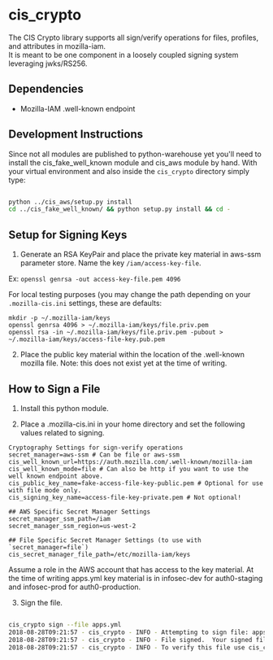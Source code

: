 # cis_crypto

The CIS Crypto library supports all sign/verify operations for files, profiles, and attributes in mozilla-iam.  
It is meant to be one component in a loosely coupled signing system leveraging jwks/RS256.

## Dependencies

* Mozilla-IAM .well-known endpoint

## Development Instructions

Since not all modules are published to python-warehouse yet you'll need to install the cis_fake_well_known module
and cis_aws module by hand.  With your virtual environment and also inside the `cis_crypto` directory simply type:

```bash

python ../cis_aws/setup.py install
cd ../cis_fake_well_known/ && python setup.py install && cd -

```

## Setup for Signing Keys

1. Generate an RSA KeyPair and place the private key material in aws-ssm parameter store.
Name the key `/iam/access-key-file`.

Ex: `openssl genrsa -out access-key-file.pem 4096`

For local testing purposes (you may change the path depending on your `.mozilla-cis.ini` settings, these are defaults:
```
mkdir -p ~/.mozilla-iam/keys
openssl genrsa 4096 > ~/.mozilla-iam/keys/file.priv.pem
openssl rsa -in ~/.mozilla-iam/keys/file.priv.pem -pubout > ~/.mozilla-iam/keys/access-file-key.pub.pem
```

2. Place the public key material within the location of the .well-known mozilla file.  Note: this does not exist yet at the time of writing.


## How to Sign a File

1. Install this python module.

2. Place a .mozilla-cis.ini in your home directory and set the following values related to signing.

```
Cryptography Settings for sign-verify operations
secret_manager=aws-ssm # Can be file or aws-ssm
cis_well_known_url=https://auth.mozilla.com/.well-known/mozilla-iam
cis_well_known_mode=file # Can also be http if you want to use the well known endpoint above.
cis_public_key_name=fake-access-file-key-public.pem # Optional for use with file mode only.
cis_signing_key_name=access-file-key-private.pem # Not optional!

## AWS Specific Secret Manager Settings
secret_manager_ssm_path=/iam
secret_manager_ssm_region=us-west-2

## File Specific Secret Manager Settings (to use with `secret_manager=file`)
cis_secret_manager_file_path=/etc/mozilla-iam/keys

```

Assume a role in the AWS account that has access to the key material.  At the time of writing apps.yml key material is in infosec-dev for auth0-staging and infosec-prod for auth0-production.

3. Sign the file.

```bash

cis_crypto sign --file apps.yml
2018-08-28T09:21:57 - cis_crypto - INFO - Attempting to sign file: apps.yml
2018-08-28T09:21:57 - cis_crypto - INFO - File signed.  Your signed file is now: apps.yml.jws
2018-08-28T09:21:57 - cis_crypto - INFO - To verify this file use cis_crypto verify --file apps.yml.jws

```
